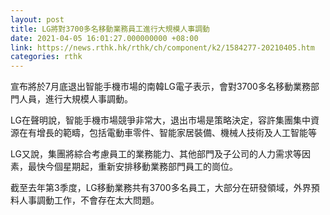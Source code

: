 ```yaml
---
layout: post
title: LG將對3700多名移動業務員工進行大規模人事調動
date: 2021-04-05 16:01:27.000000000 +08:00
link: https://news.rthk.hk/rthk/ch/component/k2/1584277-20210405.htm
categories: rthk
---
```


宣布將於7月底退出智能手機市場的南韓LG電子表示，會對3700多名移動業務部門人員，進行大規模人事調動。

LG在聲明說，智能手機市場競爭非常大，退出市場是策略決定，容許集團集中資源在有增長的範疇，包括電動車零件、智能家居裝備、機械人技術及人工智能等

LG又說，集團將綜合考慮員工的業務能力、其他部門及子公司的人力需求等因素，最快今個星期起，重新安排移動業務部門員工的崗位。

截至去年第3季度，LG移動業務共有3700多名員工，大部分在研發領域，外界預料人事調動工作，不會存在太大問題。
